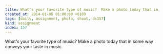 ```yaml
---
title: What's your favorite type of music?  Make a photo today that in some way conveys your taste in music.
created_at: 2014-01-06 01:00:00 +0100
tags: [daily, assignment, photo, shoot, ds157]
kind: assignment
index: 157
---
```


What's your favorite type of music?  Make a photo today that in some way conveys your taste in music.
